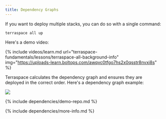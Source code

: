 ```yaml
---
title: Dependency Graphs
---
```


If you want to deploy multiple stacks, you can do so with a single command:

    terraspace all up

Here's a demo video:

{% include videos/learn.md
     url="terraspace-fundamentals/lessons/terraspace-all-background-info"
     img="https://uploads-learn.boltops.com/awqvc0tfgo7hs2x0qsstr8nvxi8s" %}

Terraspace calculates the dependency graph and ensures they are deployed in the correct order. Here's a dependency graph example:

![](https://img.boltops.com/boltops/tools/terraspace/dependencies/medium-example-1.png)

{% include dependencies/demo-repo.md %}

{% include dependencies/more-info.md %}

